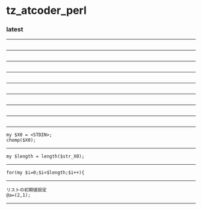 # tz_atcoder_perl

### latest

---
```

```
---
```

```
---
```

```
---
```

```
---
```

```
---
```

```
---
```

```
---
```

```
---
```
my $X0 = <STDIN>;
chomp($X0);  
```
---
```
my $length = length($str_X0);
```
---
```
for(my $i=0;$i<$length;$i++){
```
---
```
リストの初期値設定
@a=(2,1);
```
---
